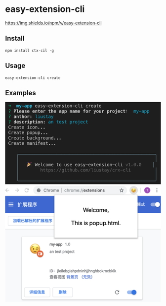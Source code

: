

# easy-extension-cli

https://img.shields.io/npm/v/easy-extension-cli

## Install

```
npm install ctx-cil -g
```

## Usage

```
easy-extension-cli create
```

## Examples

![terminal](https://github.com/liustay/crx-cli/blob/master/pic/terminal.png)
![demo](https://github.com/liustay/crx-cli/blob/master/pic/demo.png)



